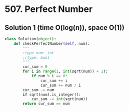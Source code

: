 # 507. Perfect Number

## Solution 1 (time O(log(n)), space O(1))

```python
class Solution(object):
    def checkPerfectNumber(self, num):
        """
        :type num: int
        :rtype: bool
        """
        cur_sum = 0
        for i in range(1, int(sqrt(num)) + 1):
            if num % i == 0:
                cur_sum += i
                cur_sum += num / i
        cur_sum -= num
        if sqrt(num).is_integer():
            cur_sum -= int(sqrt(num))
        return cur_sum == num
```
